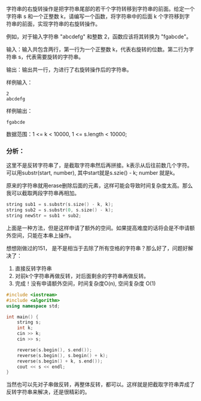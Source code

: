 字符串的右旋转操作是把字符串尾部的若干个字符转移到字符串的前面。给定一个字符串 s 和一个正整数 k，请编写一个函数，将字符串中的后面 k 个字符移到字符串的前面，实现字符串的右旋转操作。

例如，对于输入字符串 "abcdefg" 和整数 2，函数应该将其转换为 "fgabcde"。

输入：输入共包含两行，第一行为一个正整数 k，代表右旋转的位数。第二行为字符串 s，代表需要旋转的字符串。

输出：输出共一行，为进行了右旋转操作后的字符串。

样例输入：

```text
2
abcdefg 
```



样例输出：

```text
fgabcde
```



数据范围：1 <= k < 10000, 1 <= s.length < 10000;

### 分析：

这里不是反转字符串了，是截取字符串然后再拼接。k表示从后往前数几个字符。可以用substr(start, number), 其中start就是s.szie() - k; number 就是k。

原来的字符串就用erase删除后面的元素，这样可能会导致时间复杂度太高。那么我可以截取两段字符串再相加。

```cpp
string sub1 = s.substr(s.size() - k, k);
string sub2 = s.substr(0, s.size() - k);
string newStr = sub1 + sub2;
```

上面是一种方法，但是这样申请了额外的空间。如果提高难度的话将会是不申请额外空间，只能在本串上操作。

想想刚做过的151， 是不是相当于去除了所有空格的字符串？那么好了，问题好解决了：

1. 直接反转字符串
2. 对前k个字符串再做反转，对后面剩余的字符串再做反转。
3. 完成！没有申请额外空间，时间复杂度O(n), 空间复杂度 O(1)

```cpp
#include <iostream>
#include <algorithm>
using namespace std;

int main() {
	string s;
	int k;
	cin >> k;
	cin >> s;

	reverse(s.begin(), s.end());
	reverse(s.begin(), s.begin() + k);
	reverse(s.begin() + k, s.end());
	cout << s << endl;
}
```

当然也可以先对子串做反转，再整体反转，都可以。这样就是把截取字符串弄成了反转字符串来解决，还是很精彩的。